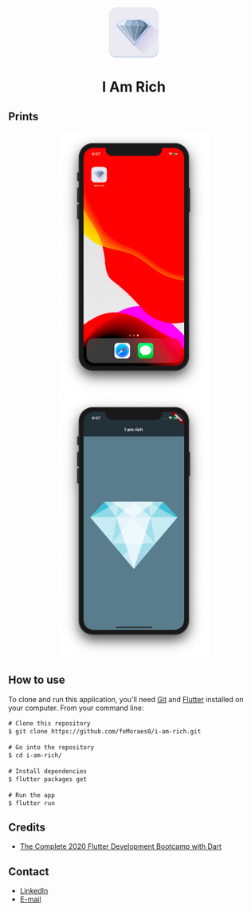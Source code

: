 <p align="center">
  <img width="100" src="prints_readme/i_am_rich_app_icon.png"/>
</p>
<h1 align="center">I Am Rich</h1>


## Prints
<p align="center">
  <img width="300" src="prints_readme/print_001.png"/>
  <img width="300" src="prints_readme/print_002.png"/>
</p>

## How to use

To clone and run this application, you'll need [Git](https://git-scm.com/downloads) and [Flutter](https://flutter.dev/docs/get-started/install) installed on your computer. From your command line:

```
# Clone this repository
$ git clone https://github.com/feMoraes0/i-am-rich.git

# Go into the repository
$ cd i-am-rich/

# Install dependencies
$ flutter packages get

# Run the app
$ flutter run
```

## Credits
- [The Complete 2020 Flutter Development Bootcamp with Dart](https://www.udemy.com/course/flutter-bootcamp-with-dart/)

## Contact
  - <a target="_blank" href="https://www.linkedin.com/in/fernando-moraes-48a26916a/">LinkedIn</a>
  - <a target="_blank" href="mailto:fernandomoraes.lopes@gmail.com">E-mail</a>